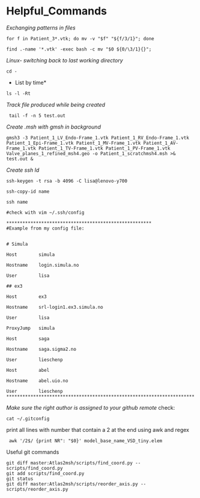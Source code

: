 # Helpful_Commands

*Exchanging patterns in files*

```
for f in Patient_3*.vtk; do mv -v "$f" "${f/3/1}"; done
```
```
find .-name '*.vtk' -exec bash -c mv "$0 ${0/\3/1}{}";
```
*Linux- switching back to last working directory*
```
cd -
```
* List by time*
```
ls -l -Rt
```
*Track file produced while being created*
```
 tail -f -n 5 test.out
```

*Create .msh with gmsh in background*

```
gmsh3 -3 Patient_1_LV_Endo-Frame_1.vtk Patient_1_RV_Endo-Frame_1.vtk Patient_1_Epi-Frame_1.vtk Patient_1_MV-Frame_1.vtk Patient_1_AV-Frame_1.vtk Patient_1_TV-Frame_1.vtk Patient_1_PV-Frame_1.vtk Valve_planes_1_refined_msh4.geo -o Patient_1_scratchmsh4.msh >& test.out &
```
*Create ssh Id*

```
ssh-keygen -t rsa -b 4096 -C lisa@lenovo-y700

ssh-copy-id name

ssh name

#check with vim ~/.ssh/config

******************************************************
#Example from my config file:


# Simula

Host        simula

Hostname    login.simula.no

User        lisa

## ex3

Host        ex3

Hostname    srl-login1.ex3.simula.no

User        lisa

ProxyJump   simula

Host        saga

Hostname    saga.sigma2.no

User        lieschenp

Host        abel

Hostname    abel.uio.no

User        lieschenp
**********************************************************************
```

*Make sure the right author is assigned to your github remote*
check:
```
cat ~/.gitconfig

```
print all lines with number that contain a 2 at the end using awk and regex
```
 awk '/2$/ {print NR": "$0}' model_base_name_VSD_tiny.elem
 ```
 
 Useful git commands
 
 ```
git diff master:Atlas2msh/scripts/find_coord.py -- scripts/find_coord.py
git add scripts/find_coord.py
git status
git diff master:Atlas2msh/scripts/reorder_axis.py -- scripts/reorder_axis.py
```
